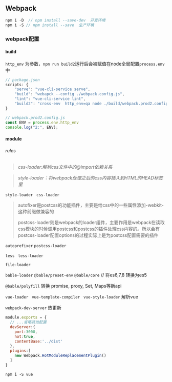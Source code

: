 ## Webpack

```javascript
npm i -D  // npm install --save-dev  开发环境
npm i -S // npm install --save  生产环境
```



### webpack配置

#### build

`http_env` 为参数，`npm run build2`运行后会被赋值在node全局配置`process.env`中

```javascript
// package.json
scripts: {
    "serve": "vue-cli-service serve",
    "build": "webapck --config ./webpack.config.js",
    "lint": "vue-cli-service lint",
    "build2": "cross-env  http_env=qa node ./build/webpack.prod2.config.js"
}
```

```javascript
// webpack.prod2.config.js
const ENV = process.env.http_env
console.log("2:", ENV);
```



#### module

###### rules



> *css-loader:解析css文件中的@import依赖关系*

> *style-loader：将webpack处理之后的css内容插入到HTML的HEAD标签里*

`style-loader` ` css-loader` 



> autofixer是postcss的功能插件，主要是给css中的一些属性添加-webkit-这种前缀做兼容的
>
> postcss-loader则是webpack的loader组件，主要作用是webpack在读取css模块的时候调用postcss和postcss的插件处理css内容的。所以会有postcss-loader配置options的过程实际上是为postcss配置需要的插件

`autoprefixer`  `postcss-loader` 



`less`  ` less-loader`

`file-loader`

`bable-loader` ` @bable/preset-env ` `@bable/core`  // 将es6,7,8 转换为es5

`@bable/polyfill` 转换 promise, proxy, Set, Maps等新api

`vue-loader` ` vue-template-compiler` ` vue-style-loader`  解析vue

`webpack-dev-server` 热更新

```javascript
module.exports = {
  // ...省略其他配置
  devServer:{
    port:3000,
    hot:true,
    contentBase:'../dist'
  },
  plugins:[
    new Webpack.HotModuleReplacementPlugin()
  ]
}
```





`npm i -S vue`





